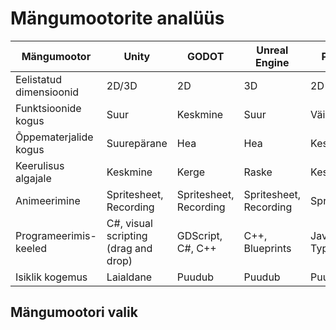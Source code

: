 # Mängumootorite analüüs

|Mängumootor   |Unity   |GODOT   |Unreal Engine |Phaser  |
|---|---|---|---|---|
|Eelistatud dimensioonid |2D/3D |2D |3D |2D |
|Funktsioonide kogus |Suur |Keskmine |Suur |Väike |
|Õppematerjalide kogus |Suurepärane |Hea |Hea |Keskpärane |
|Keerulisus algajale |Keskmine |Kerge |Raske |Keskmine |
|Animeerimine |Spritesheet, Recording |Spritesheet, Recording |Spritesheet, Recording |Spritesheet |
|Programeerimis-keeled |C#, visual scripting (drag and drop) |GDScript, C#, C++ |C++, Blueprints |Javascript, Typescript |
|Isiklik kogemus |Laialdane |Puudub |Puudub |Puudub |


## Mängumootori valik
